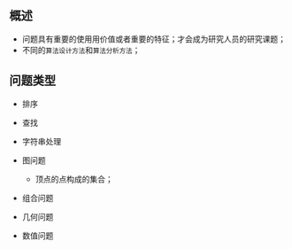 ## 概述

* 问题具有重要的使用用价值或者重要的特征；才会成为研究人员的研究课题；
* 不同的`算法设计方法`和`算法分析方法`；

## 问题类型

* 排序
* 查找
* 字符串处理
* 图问题
  - 顶点的点构成的集合；

* 组合问题
* 几何问题
* 数值问题